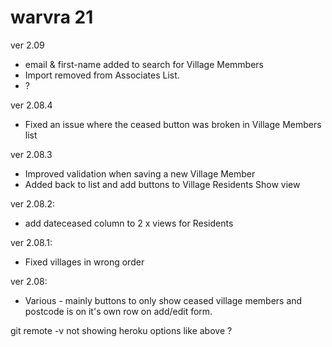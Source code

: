 # warvra 21
ver 2.09
- email & first-name added to search for Village Memmbers
- Import removed from Associates List.
- ? 

ver 2.08.4
- Fixed an issue where the ceased button was broken in Village Members list

ver 2.08.3
- Improved validation when saving a new Village Member
- Added back to list and add buttons to Village Residents Show view

ver 2.08.2:
- add dateceased column to 2 x views for Residents

ver 2.08.1:
- Fixed villages in wrong order

ver 2.08:
- Various - mainly buttons to only show ceased village members and postcode is on it's own row on add/edit form.

git remote -v  not showing heroku options like above ?
